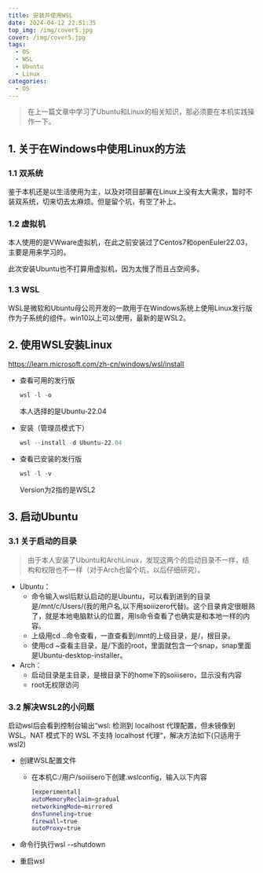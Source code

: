 ```yaml
---
title: 安装并使用WSL
date: 2024-04-12 22:51:35
top_img: /img/cover5.jpg
cover: /img/cover5.jpg
tags:
  - OS
  - WSL
  - Ubuntu
  - Linux
categories: 
  - OS
---
```


> 在上一篇文章中学习了Ubuntu和Linux的相关知识，那必须要在本机实践操作一下。

## 1. 关于在Windows中使用Linux的方法

### 1.1 双系统

鉴于本机还是以生活使用为主，以及对项目部署在Linux上没有太大需求，暂时不装双系统，切来切去太麻烦。但是留个坑，有空了补上。

### 1.2 虚拟机

本人使用的是VWware虚拟机，在此之前安装过了Centos7和openEuler22.03，主要是用来学习的。

此次安装Ubuntu也不打算用虚拟机，因为太慢了而且占空间多。

### 1.3 WSL

WSL是微软和Ubuntu母公司开发的一款用于在Windows系统上使用Linux发行版作为子系统的组件。win10以上可以使用，最新的是WSL2。



## 2. 使用WSL安装Linux

https://learn.microsoft.com/zh-cn/windows/wsl/install

* 查看可用的发行版

  ```powershell
  wsl -l -o
  ```

  本人选择的是Ubuntu-22.04

* 安装（管理员模式下）

  ```powershell
  wsl --install -d Ubuntu-22.04
  ```

* 查看已安装的发行版

  ```powershell
  wsl -l -v
  ```

  Version为2指的是WSL2



## 3. 启动Ubuntu

### 3.1 关于启动的目录

> 由于本人安装了Ubuntu和ArchLinux，发现这两个的启动目录不一样，结构和权限也不一样（对于Arch也留个坑，以后仔细研究）。
>

* Ubuntu：
  * 命令输入wsl后默认启动的是Ubuntu，可以看到进到的目录是/mnt/c/Users/(我的用户名,以下用soiiizero代替)。这个目录肯定很眼熟了，就是本地电脑默认的位置，用ls命令查看了也确实是和本地一样的内容。
  * 上级用cd ..命令查看，一直查看到/mnt的上级目录，是/，根目录。
  * 使用cd ~查看主目录，是/下面的root，里面就包含一个snap，snap里面是Ubuntu-desktop-installer。
* Arch：
  * 启动目录是主目录，是根目录下的home下的soiiisero，显示没有内容
  * root无权限访问

### 3.2 解决WSL2的小问题

启动wsl后会看到控制台输出“wsl: 检测到 localhost 代理配置，但未镜像到 WSL。NAT 模式下的 WSL 不支持 localhost 代理“，解决方法如下(只适用于wsl2)

* 创建WSL配置文件

  * 在本机C:/用户/soiiisero下创建.wslconfig，输入以下内容

    ```bash
    [experimental]
    autoMemoryReclaim=gradual  
    networkingMode=mirrored
    dnsTunneling=true
    firewall=true
    autoProxy=true
    ```

* 命令行执行wsl --shutdown

* 重启wsl

  

